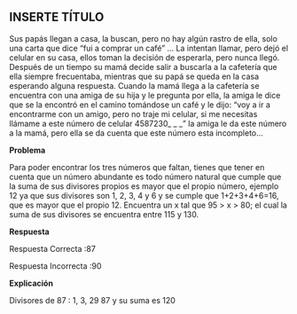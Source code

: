 ## INSERTE TÍTULO


   Sus papás llegan a casa, la buscan, pero no hay algún rastro de ella, solo una carta que dice “fui a comprar un café” … La intentan llamar, pero dejó el celular en su casa, ellos toman la decisión de esperarla, pero nunca llegó.
Después de un tiempo su mamá decide salir a buscarla a la cafetería que ella siempre frecuentaba, mientras que su papá se queda en la casa esperando alguna respuesta.
Cuando la mamá llega a la cafetería se encuentra con una amiga de su hija y le pregunta por ella, la amiga le dice que se la encontró en el camino tomándose un café y le dijo: “voy a ir a encontrarme con un amigo, pero no traje mi celular, si me necesitas llámame a este número de celular 4587230_ _ _” la amiga le da este número a la mamá, pero ella se da cuenta que este número esta incompleto…

**Problema**

Para poder encontrar los tres números que faltan, tienes que tener en cuenta que un número abundante es todo número natural que cumple que la suma de sus divisores propios es mayor que el propio número, ejemplo 12 ya que sus divisores son 1, 2, 3, 4 y 6 y se cumple que 1+2+3+4+6=16, que es mayor que el propio 12.
Encuentra un x tal que 95 > x > 80; el cual la suma de sus divisores se encuentra entre 115 y 130.

**Respuesta** 

Respuesta Correcta :87

Respuesta Incorrecta :90

**Explicación**

Divisores de 87 : 1, 3, 29 87 y su suma es 120  
